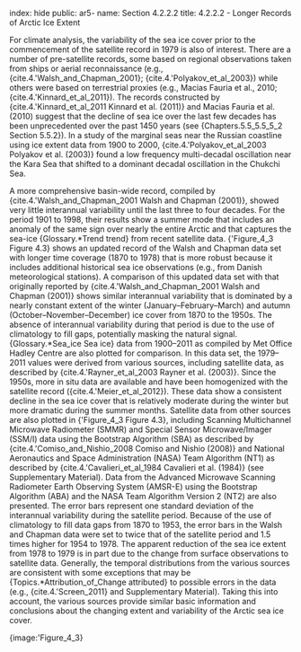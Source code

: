 index: hide
public: ar5-
name: Section 4.2.2.2
title: 4.2.2.2 - Longer Records of Arctic Ice Extent

For climate analysis, the variability of the sea ice cover prior to the commencement of the satellite record in 1979 is also of interest. There are a number of pre-satellite records, some based on regional observations taken from ships or aerial reconnaissance (e.g., {cite.4.'Walsh_and_Chapman_2001}; {cite.4.'Polyakov_et_al_2003}) while others were based on terrestrial proxies (e.g., Macias Fauria et al., 2010; {cite.4.'Kinnard_et_al_2011}). The records constructed by {cite.4.'Kinnard_et_al_2011 Kinnard et al. (2011)} and Macias Fauria et al. (2010) suggest that the decline of sea ice over the last few decades has been unprecedented over the past 1450 years (see {Chapters.5.5_5.5_5_2 Section 5.5.2}). In a study of the marginal seas near the Russian coastline using ice extent data from 1900 to 2000, {cite.4.'Polyakov_et_al_2003 Polyakov et al. (2003)} found a low frequency multi-decadal oscillation near the Kara Sea that shifted to a dominant decadal oscillation in the Chukchi Sea.

A more comprehensive basin-wide record, compiled by {cite.4.'Walsh_and_Chapman_2001 Walsh and Chapman (2001)}, showed very little interannual variability until the last three to four decades. For the period 1901 to 1998, their results show a summer mode that includes an anomaly of the same sign over nearly the entire Arctic and that captures the sea-ice {Glossary.*Trend trend} from recent satellite data. {'Figure_4_3 Figure 4.3} shows an updated record of the Walsh and Chapman data set with longer time coverage (1870 to 1978) that is more robust because it includes additional historical sea ice observations (e.g., from Danish meteorological stations). A comparison of this updated data set with that originally reported by {cite.4.'Walsh_and_Chapman_2001 Walsh and Chapman (2001)} shows similar interannual variability that is dominated by a nearly constant extent of the winter (January–February–March) and autumn (October–November–December) ice cover from 1870 to the 1950s. The absence of interannual variability during that period is due to the use of climatology to fill gaps, potentially masking the natural signal. {Glossary.*Sea_ice Sea ice} data from 1900–2011 as compiled by Met Office Hadley Centre are also plotted for comparison. In this data set, the 1979–2011 values were derived from various sources, including satellite data, as described by {cite.4.'Rayner_et_al_2003 Rayner et al. (2003)}. Since the 1950s, more in situ data are available and have been homogenized with the satellite record ({cite.4.'Meier_et_al_2012}). These data show a consistent decline in the sea ice cover that is relatively moderate during the winter but more dramatic during the summer months. Satellite data from other sources are also plotted in {'Figure_4_3 Figure 4.3}, including Scanning Multichannel Microwave Radiometer (SMMR) and Special Sensor Microwave/Imager (SSM/I) data using the Bootstrap Algorithm (SBA) as described by {cite.4.'Comiso_and_Nishio_2008 Comiso and Nishio (2008)} and National Aeronautics and Space Administration (NASA) Team Algorithm (NT1) as described by {cite.4.'Cavalieri_et_al_1984 Cavalieri et al. (1984)} (see Supplementary Material). Data from the Advanced Microwave Scanning Radiometer Earth Observing System (AMSR-E) using the Bootstrap Algorithm (ABA) and the NASA Team Algorithm Version 2 (NT2) are also presented. The error bars represent one standard deviation of the interannual variability during the satellite period. Because of the use of climatology to fill data gaps from 1870 to 1953, the error bars in the Walsh and Chapman data were set to twice that of the satellite period and 1.5 times higher for 1954 to 1978. The apparent reduction of the sea ice extent from 1978 to 1979 is in part due to the change from surface observations to satellite data. Generally, the temporal distributions from the various sources are consistent with some exceptions that may be {Topics.*Attribution_of_Change attributed} to possible errors in the data (e.g., {cite.4.'Screen_2011} and Supplementary Material). Taking this into account, the various sources provide similar basic information and conclusions about the changing extent and variability of the Arctic sea ice cover.

{image:'Figure_4_3}
